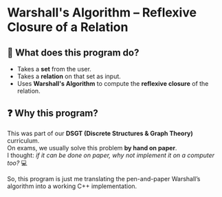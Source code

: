 # Warshall's Algorithm – Reflexive Closure of a Relation  

## 📌 What does this program do?  
- Takes a **set** from the user.  
- Takes a **relation** on that set as input.  
- Uses **Warshall's Algorithm** to compute the **reflexive closure** of the relation.  

## ❓ Why this program?  
This was part of our **DSGT (Discrete Structures & Graph Theory)** curriculum.  
On exams, we usually solve this problem **by hand on paper**.  
I thought: *if it can be done on paper, why not implement it on a computer too?* 💻  

So, this program is just me translating the pen-and-paper Warshall’s algorithm into a working C++ implementation.  

